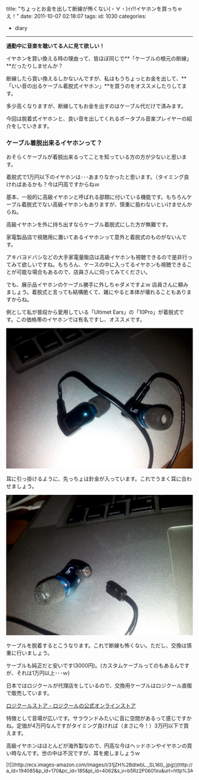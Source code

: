 title: "ちょっとお金を出して断線が怖くない(・∀・)ｲｲ!!イヤホンを買っちゃえ！"
date: 2011-10-07 02:18:07
tags:
id: 1030
categories:
  - diary
---

**通勤中に音楽を聴いてる人に見て欲しい！**

イヤホンを買い換える時の理由って、皆ほぼ同じで**「ケーブルの根元の断線」**だったりしませんか？

断線したら買い換えるしかないんですが、私はもうちょっとお金を出して、**「いい音の出るケーブル着脱式イヤホン」**を買うのをオススメしたりしてます。

多少高くなりますが、断線してもお金を出すのはケーブル代だけで済みます。

今回は脱着式イヤホンと、良い音を出してくれるポータブル音楽プレイヤーの紹介をしていきます。<!--more-->

### ケーブル着脱出来るイヤホンって？

おそらくケーブルが着脱出来るってことを知っている方の方が少ないと思います。

着脱式で1万円以下のイヤホンは･･･あまりなかったと思います。（タイミング良ければあるかも？今は円高ですからねｗ

基本、一般的に高級イヤホンと呼ばれる部類に付いている機能です。もちろんケーブル着脱式でない高級イヤホンもありますが、慎重に扱わないといけませんからね。

高級イヤホンを外に持ち出すならケーブル着脱式にした方が無難です。

家電製品店で視聴用に置いてあるイヤホンって意外と着脱式のものがないんです。

アキバヨドバシなどの大手家電量販店は高級イヤホンも視聴できるので是非行ってみて欲しいですね。もちろん、ケースの中に入ってるイヤホンも視聴できることが可能な場合もあるので、店員さんに伺ってみてください。

でも、展示品イヤホンのケーブル勝手に外しちゃダメですよｗ 店員さんに頼みましょう。着脱式と言っても結構脆くて、雑にやると本体が壊れることもありますからね。

例として私が普段から愛用している「Ultimet Ears」の「10Pro」が着脱式です。この価格帯のイヤホンでは有名ですし、オススメです。

![Ultimet Ears 10Pro](/diary/ear-phone-cable/2011-10-07-01.45.20.jpg "Ultimet Ears 10Pro")

耳に引っ掛けるように、先っちょは針金が入っています。これでうまく耳に合わせましょう。

![ケーブルを脱着したとき](/diary/ear-phone-cable/2011-10-07-01.46.55.jpg "ケーブルを脱着したとき")

ケーブルを脱着するとこうなります。これで断線も怖くない。ただし、交換は慎重に行いましょう。

ケーブルも純正だと安いです(3000円)。(カスタムケーブルってのもあるんですが、それは1万円以上･･･ｗ)

日本ではロジクールが代理店をしているので、交換用ケーブルはロジクール直販で販売しています。

[ロジクールストア - ロジクールの公式オンラインストア](http://store.logicool.co.jp/lcs/catalog/ "Link to ロジクールストア - ロジクールの公式オンラインストア")

特徴として音場が広いです。サラウンドみたいに音に空間があるって感じですかね。定価が4万円なんですがタイミング良ければ（まさに今！）3万円以下で買えます。

高級イヤホンはほとんどが海外製なので、円高な今はヘッドホンやイヤホンの買い時なんです。世の中は不況ですが、耳を癒しましょうｗ

<div class="kaerebalink-box" style="text-align:left;padding-bottom:20px;font-size:small;/zoom: 1;overflow: hidden;"><div class="kaerebalink-image" style="float:left;margin:0 15px 10px 0;">[![](http://ecx.images-amazon.com/images/I/31jZH%2BdlwbL._SL160_.jpg)](http://c.af.moshimo.com/af/c/click?a_id=194085&p_id=170&pc_id=185&pl_id=4062&s_v=b5Rz2P0601xu&url=http%3A%2F%2Fwww.amazon.co.jp%2Fexec%2Fobidos%2FASIN%2FB000X23IUO%2Fref%3Dnosim)</div><div class="kaerebalink-info" style="line-height:120%;/zoom: 1;overflow: hidden;"><div class="kaerebalink-name" style="margin-bottom:10px;line-height:120%">[Ultimate Ears Triple.fi 10 PRO](http://c.af.moshimo.com/af/c/click?a_id=194085&p_id=170&pc_id=185&pl_id=4062&s_v=b5Rz2P0601xu&url=http%3A%2F%2Fwww.amazon.co.jp%2Fexec%2Fobidos%2FASIN%2FB000X23IUO%2Fref%3Dnosim)<div class="kaerebalink-powered-date" style="font-size:8pt;margin-top:5px;font-family:verdana;line-height:120%">posted with [カエレバ](http://kaereba.com)</div></div><div class="kaerebalink-detail" style="margin-bottom:5px;"> Ultimate Ears 2007-09-28    </div><div class="kaerebalink-link1" style="margin-top:10px;"><div class="shoplinkamazon" style="margin-right:5px;background: url('http://img.yomereba.com/kl.gif') 0 0 no-repeat;padding: 2px 0 2px 18px;white-space: nowrap;">[Amazon](http://c.af.moshimo.com/af/c/click?a_id=194085&p_id=170&pc_id=185&pl_id=4062&s_v=b5Rz2P0601xu&url=http%3A%2F%2Fwww.amazon.co.jp%2Fexec%2Fobidos%2Fexternal-search%2F%3Fmode%3Dblended%26keyword%3DTriple.fi%252010%2520PRO)</div><div class="shoplinkrakuten" style="margin-right:5px;background: url('http://img.yomereba.com/kl.gif') 0 -50px no-repeat;padding: 2px 0 2px 18px;white-space: nowrap;">[楽天市場](http://c.af.moshimo.com/af/c/click?a_id=194087&p_id=54&pc_id=54&pl_id=616&s_v=b5Rz2P0601xu&url=http%3A%2F%2Fsearch.rakuten.co.jp%2Fsearch%2Fmall%2FTriple.fi%252010%2520PRO%2F-%2Ff.1-p.1-s.1-sf.0-st.A-v.2%3Fx%3D0 "楽天市場")</div><div class="shoplinkyahoo" style="margin-right:5px;background: url('http://img.yomereba.com/kl.gif') 0 -150px no-repeat;padding: 2px 0 2px 18px;white-space: nowrap;">[Yahooショッピング![](http://ad.jp.ap.valuecommerce.com/servlet/gifbanner?sid=2781196&pid=880190276)](http://ck.jp.ap.valuecommerce.com/servlet/referral?sid=2781196&pid=880190276&vc_url=http%3A%2F%2Fshopping.search.yahoo.co.jp%2Fsearch%3FuIv%3Don%26ei%3DUTF-8%26tab_ex%3Dcommerce%26slider%3D0%26va%3DTriple.fi%252010%2520PRO "Yahooショッピング")</div><div class="shoplinkyahooAuc" style="margin-right:5px;background: url('http://img.yomereba.com/kl.gif') 0 -150px no-repeat;padding: 2px 0 2px 18px;white-space: nowrap;">[Yahooオークション![](http://ad.jp.ap.valuecommerce.com/servlet/gifbanner?sid=2781196&pid=880190274)](http://ck.jp.ap.valuecommerce.com/servlet/referral?sid=2781196&pid=880190274&vc_url=http%3A%2F%2Fauctions.search.yahoo.co.jp%2Fsearch%3Fvo%3D%26ve%3D%26auccat%3D0%26aucminprice%3D%26aucmaxprice%3D%26aucmin_bidorbuy_price%3D%26aucmax_bidorbuy_price%3D%26loc_cd%3D0%26abatch%3D0%26istatus%3D0%26filtered%3D1%26ei%3DUTF-8%26tab_ex%3Dcommerce%26va%3DTriple.fi%252010%2520PRO "Yahooオークション")</div></div></div></div>

もうちょっとお金が出せるなら「SHURE」の「SE535」がオススメ。

赤色のスペシャル・エディションに興味がわきますね。

<div class="kaerebalink-box" style="text-align:left;padding-bottom:20px;font-size:small;/zoom: 1;overflow: hidden;"><div class="kaerebalink-image" style="float:left;margin:0 15px 10px 0;">[![](http://ecx.images-amazon.com/images/I/51McZ6CykPL._SL160_.jpg)](http://c.af.moshimo.com/af/c/click?a_id=194085&p_id=170&pc_id=185&pl_id=4062&s_v=b5Rz2P0601xu&url=http%3A%2F%2Fwww.amazon.co.jp%2Fexec%2Fobidos%2FASIN%2FB003YOH8RW%2Fref%3Dnosim)</div><div class="kaerebalink-info" style="line-height:120%;/zoom: 1;overflow: hidden;"><div class="kaerebalink-name" style="margin-bottom:10px;line-height:120%">[SHURE 高遮音性イヤホン メタリックブロンズ SE535-V-J](http://c.af.moshimo.com/af/c/click?a_id=194085&p_id=170&pc_id=185&pl_id=4062&s_v=b5Rz2P0601xu&url=http%3A%2F%2Fwww.amazon.co.jp%2Fexec%2Fobidos%2FASIN%2FB003YOH8RW%2Fref%3Dnosim)<div class="kaerebalink-powered-date" style="font-size:8pt;margin-top:5px;font-family:verdana;line-height:120%">posted with [カエレバ](http://kaereba.com)</div></div><div class="kaerebalink-detail" style="margin-bottom:5px;"> SHURE 2010-08-10    </div><div class="kaerebalink-link1" style="margin-top:10px;"><div class="shoplinkamazon" style="margin-right:5px;background: url('http://img.yomereba.com/kl.gif') 0 0 no-repeat;padding: 2px 0 2px 18px;white-space: nowrap;">[Amazon](http://c.af.moshimo.com/af/c/click?a_id=194085&p_id=170&pc_id=185&pl_id=4062&s_v=b5Rz2P0601xu&url=http%3A%2F%2Fwww.amazon.co.jp%2Fexec%2Fobidos%2Fexternal-search%2F%3Fmode%3Dblended%26keyword%3DSE535)</div><div class="shoplinkrakuten" style="margin-right:5px;background: url('http://img.yomereba.com/kl.gif') 0 -50px no-repeat;padding: 2px 0 2px 18px;white-space: nowrap;">[楽天市場](http://c.af.moshimo.com/af/c/click?a_id=194087&p_id=54&pc_id=54&pl_id=616&s_v=b5Rz2P0601xu&url=http%3A%2F%2Fsearch.rakuten.co.jp%2Fsearch%2Fmall%2FSE535%2F-%2Ff.1-p.1-s.1-sf.0-st.A-v.2%3Fx%3D0 "楽天市場")</div><div class="shoplinkyahoo" style="margin-right:5px;background: url('http://img.yomereba.com/kl.gif') 0 -150px no-repeat;padding: 2px 0 2px 18px;white-space: nowrap;">[Yahooショッピング![](http://ad.jp.ap.valuecommerce.com/servlet/gifbanner?sid=2781196&pid=880190276)](http://ck.jp.ap.valuecommerce.com/servlet/referral?sid=2781196&pid=880190276&vc_url=http%3A%2F%2Fshopping.search.yahoo.co.jp%2Fsearch%3FuIv%3Don%26ei%3DUTF-8%26tab_ex%3Dcommerce%26slider%3D0%26va%3DSE535 "Yahooショッピング")</div><div class="shoplinkyahooAuc" style="margin-right:5px;background: url('http://img.yomereba.com/kl.gif') 0 -150px no-repeat;padding: 2px 0 2px 18px;white-space: nowrap;">[Yahooオークション![](http://ad.jp.ap.valuecommerce.com/servlet/gifbanner?sid=2781196&pid=880190274)](http://ck.jp.ap.valuecommerce.com/servlet/referral?sid=2781196&pid=880190274&vc_url=http%3A%2F%2Fauctions.search.yahoo.co.jp%2Fsearch%3Fvo%3D%26ve%3D%26auccat%3D0%26aucminprice%3D%26aucmaxprice%3D%26aucmin_bidorbuy_price%3D%26aucmax_bidorbuy_price%3D%26loc_cd%3D0%26abatch%3D0%26istatus%3D0%26filtered%3D1%26ei%3DUTF-8%26tab_ex%3Dcommerce%26va%3DSE535 "Yahooオークション")</div></div></div></div>

3万円くらいが相場なんですが、こんなに出せないって方にもオススメしたいイヤホンがたくさんあります。近いうちに記事にしますので、別の機会に。

### いい音を出すプレーヤー

良いイヤホンを買うのなら、良い音を出してくれるデバイスが欲しいものです。簡単な選び方を紹介。

AppleはiPhoneへの以降がかなり進んだので、もうiPodという音楽専用プレーヤーを育てる気はないみたいです。

iPodも一時期は音が悪いと言われていましたが、今はそれほど悪く無いです。イコライザはおまけみたいな扱いですけどねｗ

iPodなら、今はiPodTouchか、Classicでしょうか。Classicは終わってしまうらしいので残念です。nanoは小さくなりすぎましたねｗ

日本で今勢いがあるのはWlakman。Sシリーズ、Aシリーズ、Zシリーズと主に3種類の選択肢（他にもあります）がどれがいいか。

**Sシリーズ**

一番売れてるモデルです。スタンダードモデルと言って良いでしょう。良いイヤホンにこだわりがない方はこちらで。

このモデルにもデジタルノイズキャンセリングが付いたので、十分です。

**Aシリーズ**

音質最重視モデル。ポータブルアンプS-Masterを搭載しています。高いイヤホン使うならこちらに。アンプ搭載のせいでバッテリー短めです。

付属のイヤホンで十分って方はSシリーズで十分だと思います。

私は今A849っていう2つ前のモデルを使っていますが、ちょっとホワイトノイズが気になります。

今回のモデルで更にアンプが進化しホワイトノイズが減少しているらしいので期待です。ただ、分厚くなるので型落ちのA850シリーズを狙うのも有りだと思います。また、タッチパネル化したので、店頭で旧型と比べて触ってから検討した方が良いかも。

**Zシリーズ**

こちらもポータブルアンプS-Master搭載。更にAndroid搭載モデルです。バッテリーは短めですが、Aシリーズと比べると大きな差はありません。

問題は搭載してるプレーヤーソフトでしょうか。初Android搭載モデルなので、こちらも触ってから購入を検討したいところです。

iPhoneメインの人が遊びで持つにはちょうど良いかもしれませんね。開発デバイスにも出来ますし。

### 一番音が良いプレイヤーは･･･？

他のポータブルオーディオプレーヤーを出すとキリがないので、iPodとWalkmanに限定すると、

**iPod + ポータブルアンプ ＞ Walkman+アンプ ＞ Walkman A, Z ＞ 他･･･**

って感じです。なぜこうなるかと言うと、Walkmanはデジタルのままポータブルアンプに出力出来ないんです。必ずコンバータを経由してしまうので、同じアンプを通したとしても、デジタルで出力出来るiPodの方が上回るんです。これはWalkman端子の仕様なんですかね･･･。この辺の仕様については詳しくは知りませんが。

でも、僕はかさばるのは嫌なのでWalkman使ってます。でも、Macがメインの機種なのでSIM抜きiPhoneをiPod変わりに使うことも多いですｗ

<div class="kaerebalink-box" style="text-align:left;padding-bottom:20px;font-size:small;/zoom: 1;overflow: hidden;"><div class="kaerebalink-image" style="float:left;margin:0 15px 10px 0;">[![](http://ecx.images-amazon.com/images/I/41NqWdh3oHL._SL160_.jpg)](http://c.af.moshimo.com/af/c/click?a_id=194085&p_id=170&pc_id=185&pl_id=4062&s_v=b5Rz2P0601xu&url=http%3A%2F%2Fwww.amazon.co.jp%2Fexec%2Fobidos%2FASIN%2FB005MLPFH0%2Fref%3Dnosim)</div><div class="kaerebalink-info" style="line-height:120%;/zoom: 1;overflow: hidden;"><div class="kaerebalink-name" style="margin-bottom:10px;line-height:120%">[SONY ウォークマン Sシリーズ &lt;メモリータイプ&gt; ワイヤレスヘッドホン付 8GB ブルー NW-S764BT/L](http://c.af.moshimo.com/af/c/click?a_id=194085&p_id=170&pc_id=185&pl_id=4062&s_v=b5Rz2P0601xu&url=http%3A%2F%2Fwww.amazon.co.jp%2Fexec%2Fobidos%2FASIN%2FB005MLPFH0%2Fref%3Dnosim)<div class="kaerebalink-powered-date" style="font-size:8pt;margin-top:5px;font-family:verdana;line-height:120%">posted with [カエレバ](http://kaereba.com)</div></div><div class="kaerebalink-detail" style="margin-bottom:5px;"> ソニー 2011-10-08    </div><div class="kaerebalink-link1" style="margin-top:10px;"><div class="shoplinkamazon" style="margin-right:5px;background: url('http://img.yomereba.com/kl.gif') 0 0 no-repeat;padding: 2px 0 2px 18px;white-space: nowrap;">[Amazon](http://c.af.moshimo.com/af/c/click?a_id=194085&p_id=170&pc_id=185&pl_id=4062&s_v=b5Rz2P0601xu&url=http%3A%2F%2Fwww.amazon.co.jp%2Fexec%2Fobidos%2Fexternal-search%2F%3Fmode%3Dblended%26keyword%3DNW-S76)</div><div class="shoplinkrakuten" style="margin-right:5px;background: url('http://img.yomereba.com/kl.gif') 0 -50px no-repeat;padding: 2px 0 2px 18px;white-space: nowrap;">[楽天市場](http://c.af.moshimo.com/af/c/click?a_id=194087&p_id=54&pc_id=54&pl_id=616&s_v=b5Rz2P0601xu&url=http%3A%2F%2Fsearch.rakuten.co.jp%2Fsearch%2Fmall%2FNW-S76%2F-%2Ff.1-p.1-s.1-sf.0-st.A-v.2%3Fx%3D0 "楽天市場")</div><div class="shoplinkyahoo" style="margin-right:5px;background: url('http://img.yomereba.com/kl.gif') 0 -150px no-repeat;padding: 2px 0 2px 18px;white-space: nowrap;">[Yahooショッピング![](http://ad.jp.ap.valuecommerce.com/servlet/gifbanner?sid=2781196&pid=880190276)](http://ck.jp.ap.valuecommerce.com/servlet/referral?sid=2781196&pid=880190276&vc_url=http%3A%2F%2Fshopping.search.yahoo.co.jp%2Fsearch%3FuIv%3Don%26ei%3DUTF-8%26tab_ex%3Dcommerce%26slider%3D0%26va%3DNW-S76 "Yahooショッピング")</div><div class="shoplinkyahooAuc" style="margin-right:5px;background: url('http://img.yomereba.com/kl.gif') 0 -150px no-repeat;padding: 2px 0 2px 18px;white-space: nowrap;">[Yahooオークション![](http://ad.jp.ap.valuecommerce.com/servlet/gifbanner?sid=2781196&pid=880190274)](http://ck.jp.ap.valuecommerce.com/servlet/referral?sid=2781196&pid=880190274&vc_url=http%3A%2F%2Fauctions.search.yahoo.co.jp%2Fsearch%3Fvo%3D%26ve%3D%26auccat%3D0%26aucminprice%3D%26aucmaxprice%3D%26aucmin_bidorbuy_price%3D%26aucmax_bidorbuy_price%3D%26loc_cd%3D0%26abatch%3D0%26istatus%3D0%26filtered%3D1%26ei%3DUTF-8%26tab_ex%3Dcommerce%26va%3DNW-S76 "Yahooオークション")</div></div></div></div>

<div class="kaerebalink-box" style="text-align:left;padding-bottom:20px;font-size:small;/zoom: 1;overflow: hidden;"><div class="kaerebalink-image" style="float:left;margin:0 15px 10px 0;">[![](http://ecx.images-amazon.com/images/I/41xz%2BaSBf8L._SL160_.jpg)](http://c.af.moshimo.com/af/c/click?a_id=194085&p_id=170&pc_id=185&pl_id=4062&s_v=b5Rz2P0601xu&url=http%3A%2F%2Fwww.amazon.co.jp%2Fexec%2Fobidos%2FASIN%2FB005MLOWUG%2Fref%3Dnosim)</div><div class="kaerebalink-info" style="line-height:120%;/zoom: 1;overflow: hidden;"><div class="kaerebalink-name" style="margin-bottom:10px;line-height:120%">[SONY ウォークマン Aシリーズ &lt;メモリータイプ&gt; 64GB ブラック NW-A867/B](http://c.af.moshimo.com/af/c/click?a_id=194085&p_id=170&pc_id=185&pl_id=4062&s_v=b5Rz2P0601xu&url=http%3A%2F%2Fwww.amazon.co.jp%2Fexec%2Fobidos%2FASIN%2FB005MLOWUG%2Fref%3Dnosim)<div class="kaerebalink-powered-date" style="font-size:8pt;margin-top:5px;font-family:verdana;line-height:120%">posted with [カエレバ](http://kaereba.com)</div></div><div class="kaerebalink-detail" style="margin-bottom:5px;"> ソニー 2011-10-08    </div><div class="kaerebalink-link1" style="margin-top:10px;"><div class="shoplinkamazon" style="margin-right:5px;background: url('http://img.yomereba.com/kl.gif') 0 0 no-repeat;padding: 2px 0 2px 18px;white-space: nowrap;">[Amazon](http://c.af.moshimo.com/af/c/click?a_id=194085&p_id=170&pc_id=185&pl_id=4062&s_v=b5Rz2P0601xu&url=http%3A%2F%2Fwww.amazon.co.jp%2Fexec%2Fobidos%2Fexternal-search%2F%3Fmode%3Dblended%26keyword%3DNW-A86)</div><div class="shoplinkrakuten" style="margin-right:5px;background: url('http://img.yomereba.com/kl.gif') 0 -50px no-repeat;padding: 2px 0 2px 18px;white-space: nowrap;">[楽天市場](http://c.af.moshimo.com/af/c/click?a_id=194087&p_id=54&pc_id=54&pl_id=616&s_v=b5Rz2P0601xu&url=http%3A%2F%2Fsearch.rakuten.co.jp%2Fsearch%2Fmall%2FNW-A86%2F-%2Ff.1-p.1-s.1-sf.0-st.A-v.2%3Fx%3D0 "楽天市場")</div><div class="shoplinkyahoo" style="margin-right:5px;background: url('http://img.yomereba.com/kl.gif') 0 -150px no-repeat;padding: 2px 0 2px 18px;white-space: nowrap;">[Yahooショッピング![](http://ad.jp.ap.valuecommerce.com/servlet/gifbanner?sid=2781196&pid=880190276)](http://ck.jp.ap.valuecommerce.com/servlet/referral?sid=2781196&pid=880190276&vc_url=http%3A%2F%2Fshopping.search.yahoo.co.jp%2Fsearch%3FuIv%3Don%26ei%3DUTF-8%26tab_ex%3Dcommerce%26slider%3D0%26va%3DNW-A86 "Yahooショッピング")</div><div class="shoplinkyahooAuc" style="margin-right:5px;background: url('http://img.yomereba.com/kl.gif') 0 -150px no-repeat;padding: 2px 0 2px 18px;white-space: nowrap;">[Yahooオークション![](http://ad.jp.ap.valuecommerce.com/servlet/gifbanner?sid=2781196&pid=880190274)](http://ck.jp.ap.valuecommerce.com/servlet/referral?sid=2781196&pid=880190274&vc_url=http%3A%2F%2Fauctions.search.yahoo.co.jp%2Fsearch%3Fvo%3D%26ve%3D%26auccat%3D0%26aucminprice%3D%26aucmaxprice%3D%26aucmin_bidorbuy_price%3D%26aucmax_bidorbuy_price%3D%26loc_cd%3D0%26abatch%3D0%26istatus%3D0%26filtered%3D1%26ei%3DUTF-8%26tab_ex%3Dcommerce%26va%3DNW-A86 "Yahooオークション")</div></div></div></div>

<div class="kaerebalink-box" style="text-align:left;padding-bottom:20px;font-size:small;/zoom: 1;overflow: hidden;"><div class="kaerebalink-image" style="float:left;margin:0 15px 10px 0;">[![](http://ecx.images-amazon.com/images/I/31qE4StL4oL._SL160_.jpg)](http://c.af.moshimo.com/af/c/click?a_id=194085&p_id=170&pc_id=185&pl_id=4062&s_v=b5Rz2P0601xu&url=http%3A%2F%2Fwww.amazon.co.jp%2Fexec%2Fobidos%2FASIN%2FB005MLPH2S%2Fref%3Dnosim)</div><div class="kaerebalink-info" style="line-height:120%;/zoom: 1;overflow: hidden;"><div class="kaerebalink-name" style="margin-bottom:10px;line-height:120%">[SONY ウォークマン Zシリーズ &lt;メモリータイプ&gt; 64GB ブラック NW-Z1070/B](http://c.af.moshimo.com/af/c/click?a_id=194085&p_id=170&pc_id=185&pl_id=4062&s_v=b5Rz2P0601xu&url=http%3A%2F%2Fwww.amazon.co.jp%2Fexec%2Fobidos%2FASIN%2FB005MLPH2S%2Fref%3Dnosim)<div class="kaerebalink-powered-date" style="font-size:8pt;margin-top:5px;font-family:verdana;line-height:120%">posted with [カエレバ](http://kaereba.com)</div></div><div class="kaerebalink-detail" style="margin-bottom:5px;"> ソニー 2011-12-10    </div><div class="kaerebalink-link1" style="margin-top:10px;"><div class="shoplinkamazon" style="margin-right:5px;background: url('http://img.yomereba.com/kl.gif') 0 0 no-repeat;padding: 2px 0 2px 18px;white-space: nowrap;">[Amazon](http://c.af.moshimo.com/af/c/click?a_id=194085&p_id=170&pc_id=185&pl_id=4062&s_v=b5Rz2P0601xu&url=http%3A%2F%2Fwww.amazon.co.jp%2Fexec%2Fobidos%2Fexternal-search%2F%3Fmode%3Dblended%26keyword%3DNW-Z10)</div><div class="shoplinkrakuten" style="margin-right:5px;background: url('http://img.yomereba.com/kl.gif') 0 -50px no-repeat;padding: 2px 0 2px 18px;white-space: nowrap;">[楽天市場](http://c.af.moshimo.com/af/c/click?a_id=194087&p_id=54&pc_id=54&pl_id=616&s_v=b5Rz2P0601xu&url=http%3A%2F%2Fsearch.rakuten.co.jp%2Fsearch%2Fmall%2FNW-Z10%2F-%2Ff.1-p.1-s.1-sf.0-st.A-v.2%3Fx%3D0 "楽天市場")</div><div class="shoplinkyahoo" style="margin-right:5px;background: url('http://img.yomereba.com/kl.gif') 0 -150px no-repeat;padding: 2px 0 2px 18px;white-space: nowrap;">[Yahooショッピング![](http://ad.jp.ap.valuecommerce.com/servlet/gifbanner?sid=2781196&pid=880190276)](http://ck.jp.ap.valuecommerce.com/servlet/referral?sid=2781196&pid=880190276&vc_url=http%3A%2F%2Fshopping.search.yahoo.co.jp%2Fsearch%3FuIv%3Don%26ei%3DUTF-8%26tab_ex%3Dcommerce%26slider%3D0%26va%3DNW-Z10 "Yahooショッピング")</div><div class="shoplinkyahooAuc" style="margin-right:5px;background: url('http://img.yomereba.com/kl.gif') 0 -150px no-repeat;padding: 2px 0 2px 18px;white-space: nowrap;">[Yahooオークション![](http://ad.jp.ap.valuecommerce.com/servlet/gifbanner?sid=2781196&pid=880190274)](http://ck.jp.ap.valuecommerce.com/servlet/referral?sid=2781196&pid=880190274&vc_url=http%3A%2F%2Fauctions.search.yahoo.co.jp%2Fsearch%3Fvo%3D%26ve%3D%26auccat%3D0%26aucminprice%3D%26aucmaxprice%3D%26aucmin_bidorbuy_price%3D%26aucmax_bidorbuy_price%3D%26loc_cd%3D0%26abatch%3D0%26istatus%3D0%26filtered%3D1%26ei%3DUTF-8%26tab_ex%3Dcommerce%26va%3DNW-Z10 "Yahooオークション")</div></div></div></div>